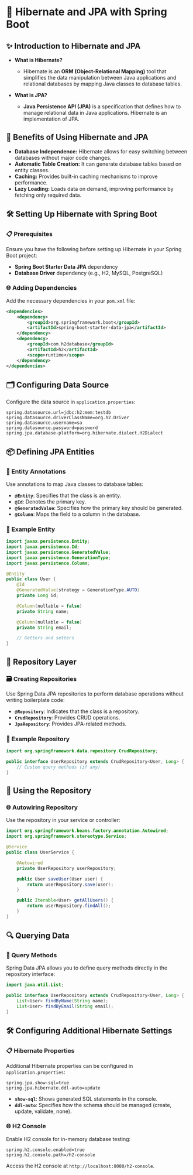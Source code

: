 # 🌱 Hibernate and JPA with Spring Boot

## ✨ Introduction to Hibernate and JPA

- **What is Hibernate?**
  - Hibernate is an **ORM (Object-Relational Mapping)** tool that simplifies the data manipulation between Java applications and relational databases by mapping Java classes to database tables.

- **What is JPA?**
  - **Java Persistence API (JPA)** is a specification that defines how to manage relational data in Java applications. Hibernate is an implementation of JPA.

## 🍃 Benefits of Using Hibernate and JPA

- **Database Independence:** Hibernate allows for easy switching between databases without major code changes.
- **Automatic Table Creation:** It can generate database tables based on entity classes.
- **Caching:** Provides built-in caching mechanisms to improve performance.
- **Lazy Loading:** Loads data on demand, improving performance by fetching only required data.

## 🛠️ Setting Up Hibernate with Spring Boot

### 📋 Prerequisites

Ensure you have the following before setting up Hibernate in your Spring Boot project:

- **Spring Boot Starter Data JPA** dependency
- **Database Driver** dependency (e.g., H2, MySQL, PostgreSQL)

### 🌐 Adding Dependencies

Add the necessary dependencies in your `pom.xml` file:

```xml
<dependencies>
    <dependency>
        <groupId>org.springframework.boot</groupId>
        <artifactId>spring-boot-starter-data-jpa</artifactId>
    </dependency>
    <dependency>
        <groupId>com.h2database</groupId>
        <artifactId>h2</artifactId>
        <scope>runtime</scope>
    </dependency>
</dependencies>
```

## 🗂️ Configuring Data Source

Configure the data source in `application.properties`:

```properties
spring.datasource.url=jdbc:h2:mem:testdb
spring.datasource.driverClassName=org.h2.Driver
spring.datasource.username=sa
spring.datasource.password=password
spring.jpa.database-platform=org.hibernate.dialect.H2Dialect
```

## 📦 Defining JPA Entities

### 🌟 Entity Annotations

Use annotations to map Java classes to database tables:

- **`@Entity`**: Specifies that the class is an entity.
- **`@Id`**: Denotes the primary key.
- **`@GeneratedValue`**: Specifies how the primary key should be generated.
- **`@Column`**: Maps the field to a column in the database.

### 📝 Example Entity

```java
import javax.persistence.Entity;
import javax.persistence.Id;
import javax.persistence.GeneratedValue;
import javax.persistence.GenerationType;
import javax.persistence.Column;

@Entity
public class User {
    @Id
    @GeneratedValue(strategy = GenerationType.AUTO)
    private Long id;

    @Column(nullable = false)
    private String name;

    @Column(nullable = false)
    private String email;

    // Getters and setters
}
```

## 🔄 Repository Layer

### 🗃️ Creating Repositories

Use Spring Data JPA repositories to perform database operations without writing boilerplate code:

- **`@Repository`**: Indicates that the class is a repository.
- **`CrudRepository`**: Provides CRUD operations.
- **`JpaRepository`**: Provides JPA-related methods.

### 📝 Example Repository

```java
import org.springframework.data.repository.CrudRepository;

public interface UserRepository extends CrudRepository<User, Long> {
    // Custom query methods (if any)
}
```

## 🔧 Using the Repository

### 🌐 Autowiring Repository

Use the repository in your service or controller:

```java
import org.springframework.beans.factory.annotation.Autowired;
import org.springframework.stereotype.Service;

@Service
public class UserService {

    @Autowired
    private UserRepository userRepository;

    public User saveUser(User user) {
        return userRepository.save(user);
    }

    public Iterable<User> getAllUsers() {
        return userRepository.findAll();
    }
}
```

## 🔍 Querying Data

### 🌟 Query Methods

Spring Data JPA allows you to define query methods directly in the repository interface:

```java
import java.util.List;

public interface UserRepository extends CrudRepository<User, Long> {
    List<User> findByName(String name);
    List<User> findByEmail(String email);
}
```

## 🛠️ Configuring Additional Hibernate Settings

### 📋 Hibernate Properties

Additional Hibernate properties can be configured in `application.properties`:

```properties
spring.jpa.show-sql=true
spring.jpa.hibernate.ddl-auto=update
```

- **`show-sql`**: Shows generated SQL statements in the console.
- **`ddl-auto`**: Specifies how the schema should be managed (create, update, validate, none).

### 🌐 H2 Console

Enable H2 console for in-memory database testing:

```properties
spring.h2.console.enabled=true
spring.h2.console.path=/h2-console
```

Access the H2 console at `http://localhost:8080/h2-console`.
